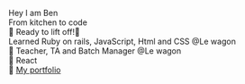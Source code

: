 Hey I am Ben <br>
From kitchen to code <br>
🚀 Ready to lift off!🚀<br>
Learned Ruby on rails, JavaScript, Html and CSS @Le wagon<br>
👯 Teacher, TA and Batch Manager @Le wagon<br>
🌱 React<br>
💬 <a href='https://www.benlebou.com' target='_blank'>My portfolio</a>

<!--
**Benouz6/benouz6** is a ✨ _special_ ✨ repository because its `README.md` (this file) appears on your GitHub profile.

Here are some ideas to get you started:

- 🔭 I’m currently working on ...
- 🌱 I’m currently learning PHP
- 👯 I’m looking to collaborate on ...
- 🤔 I’m looking for help with ...
- 💬 Ask me about ...
- 📫 How to reach me: ...
- 😄 Pronouns: ...
- ⚡ Fun fact: ...
-->
